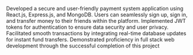  Developed a secure and user-friendly payment system application using React.js, Express.js, and MongoDB. Users can seamlessly sign up, sign 
in, and transfer money to their friends within the platform. Implemented JWT tokens for authentication to ensure data security and user privacy. 
Facilitated smooth transactions by integrating real-time database updates for instant fund transfers. Demonstrated proficiency in full stack web 
development through the successful completion of this project
